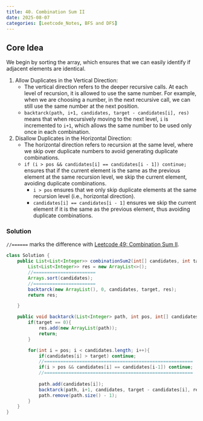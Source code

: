 ```yaml
---
title: 40. Combination Sum II
date: 2025-08-07
categories: [Leetcode_Notes, BFS and DFS]
---
```


## Core Idea
We begin by sorting the array, which ensures that we can easily identify if adjacent elements are identical.  

1. Allow Duplicates in the Vertical Direction:
   - The vertical direction refers to the deeper recursive calls. At each level of recursion, it is allowed to use the same number. For example, when we are choosing a number, in the next recursive call, we can still use the same number at the next position.
   - `backtarck(path, i+1, candidates, target - candidates[i], res)` means that when recursively moving to the next level, `i` is incremented to `i+1`, which allows the same number to be used only once in each combination.
2. Disallow Duplicates in the Horizontal Direction:
   - The horizontal direction refers to recursion at the same level, where we skip over duplicate numbers to avoid generating duplicate combinations.
   - `if (i > pos && candidates[i] == candidates[i - 1]) continue;` ensures that if the current element is the same as the previous element at the same recursion level, we skip the current element, avoiding duplicate combinations.
     - `i > pos` ensures that we only skip duplicate elements at the same recursion level (i.e., horizontal direction). 
     - `candidates[i] == candidates[i - 1]` ensures we skip the current element if it is the same as the previous element, thus avoiding duplicate combinations.

### Solution
`//======` marks the difference with [Leetcode 49: Combination Sum II](https://liaxliang.github.io/39-combination-sum/).
```java
class Solution {
    public List<List<Integer>> combinationSum2(int[] candidates, int target) {
        List<List<Integer>> res = new ArrayList<>();
        //=======================
        Arrays.sort(candidates);
        //=======================
        backtarck(new ArrayList(), 0, candidates, target, res);
        return res;

    }

    public void backtarck(List<Integer> path, int pos, int[] candidates, int target, List<List<Integer>> res){
        if(target == 0){
            res.add(new ArrayList(path));
            return;
        }

        for(int i = pos; i < candidates.length; i++){
            if(candidates[i] > target) continue;
            //=======================================================
            if(i > pos && candidates[i] == candidates[i-1]) continue;
            //=======================================================
            
            path.add(candidates[i]);
            backtarck(path, i+1, candidates, target - candidates[i], res);
            path.remove(path.size() - 1);
        }
    }
}
```